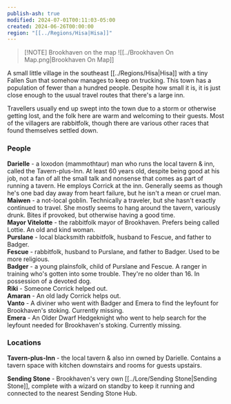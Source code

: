 ```yaml
---
publish-ash: true
modified: 2024-07-01T00:11:03-05:00
created: 2024-06-26T00:00:00
region: "[[../Regions/Hisa|Hisa]]"
---
```


> [!NOTE] Brookhaven on the map
> ![[../Brookhaven On Map.png|Brookhaven On Map]]


A small little village in the southeast [[../Regions/Hisa|Hisa]] with a tiny Fallen Sun that somehow manages to keep on trucking. This town has a population of fewer than a hundred people. Despite how small it is, it is just close enough to the usual travel routes that there's a large inn. 

Travellers usually end up swept into the town due to a storm or otherwise getting lost, and the folk here are warm and welcoming to their guests. Most of the villagers are rabbitfolk, though there are various other races that found themselves settled down.

### People

**Darielle** - a loxodon (mammothtaur) man who runs the local tavern & inn, called the Tavern-plus-Inn. At least 60 years old, despite being good at his job, not a fan of all the small talk and nonsense that comes as part of running a tavern. He employs Corrick at the inn. Generally seems as though he's one bad day away from heart failure, but he isn't a mean or cruel man. <br>
**Maiwen** - a not-local goblin. Technically a traveler, but she hasn't exactly continued to travel. She mostly seems to hang around the tavern, variously drunk. Bites if provoked, but otherwise having a good time. <br>
**Mayor Vitelotte** - the rabbitfolk mayor of Brookhaven. Prefers being called Lottie. An old and kind woman. <br>
**Purslane** - local blacksmith rabbitfolk, husband to Fescue, and father to Badger. <br>
**Fescue** - rabbitfolk, husband to Purslane, and father to Badger. Used to be more religious. <br>
**Badger** - a young plainsfolk, child of Purslane and Fescue. A ranger in training who's gotten into some trouble. They're no older than 16. In possession of a devoted dog. <br>
**Riki** - Someone Corrick helped out.<br>
**Amaran** - An old lady Corrick helps out.<br>
**Vanto** - A diviner who went with Badger and Emera to find the leyfount for Brookhaven's stoking. Currently missing. <br>
**Emera** - An Older Dwarf Hedgeknight who went to help search for the leyfount needed for Brookhaven's stoking. Currently missing.
### Locations

**Tavern-plus-Inn** - the local tavern & also inn owned by Darielle. Contains a tavern space with kitchen downstairs and rooms for guests upstairs. 

**Sending Stone** - Brookhaven's very own [[../Lore/Sending Stone|Sending Stone]], complete with a wizard on standby to keep it running and connected to the nearest Sending Stone Hub.